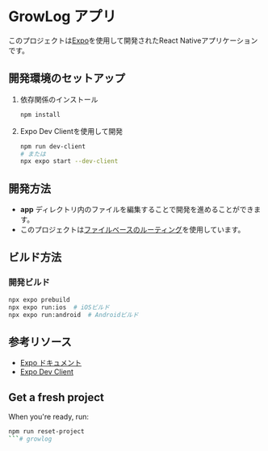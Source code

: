 # GrowLog アプリ

このプロジェクトは[Expo](https://expo.dev)を使用して開発されたReact Nativeアプリケーションです。

## 開発環境のセットアップ

1. 依存関係のインストール

   ```bash
   npm install
   ```

2. Expo Dev Clientを使用して開発

   ```bash
   npm run dev-client
   # または
   npx expo start --dev-client
   ```

## 開発方法

- **app** ディレクトリ内のファイルを編集することで開発を進めることができます。
- このプロジェクトは[ファイルベースのルーティング](https://docs.expo.dev/router/introduction)を使用しています。

## ビルド方法

### 開発ビルド

```bash
npx expo prebuild
npx expo run:ios  # iOSビルド
npx expo run:android  # Androidビルド
```

## 参考リソース

- [Expo ドキュメント](https://docs.expo.dev/)
- [Expo Dev Client](https://docs.expo.dev/develop/development-builds/introduction/)

## Get a fresh project

When you're ready, run:

```bash
npm run reset-project
```# growlog
